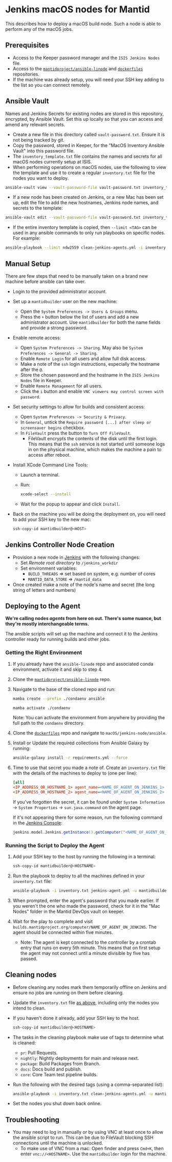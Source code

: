 # Jenkins macOS nodes for Mantid

This describes how to deploy a macOS build node. Such a node is able to perform any of the macOS jobs.

## Prerequisites

- Access to the Keeper password manager and the `ISIS Jenkins Nodes` file.
- Access to the [`mantidproject/ansible-linode`](https://github.com/mantidproject/ansible-linode) and [`dockerfiles`](https://github.com/mantidproject/dockerfiles) repositories.
- If the machine was already setup, you will need your SSH key adding to the list so you can connect remotely.

## Ansible Vault

Names and Jenkins Secrets for existing nodes are stored in this repository, encrypted, by Ansible Vault. Set this up locally so that you can access and amend any relevant secrets.

- Create a new file in this directory called `vault-password.txt`. Ensure it is not being tracked by git.
- Copy the password, stored in Keeper, for the "MacOS Inventory Ansible Vault" into this password file.
- The `inventory_template.txt` file contains the names and secrets for all macOS nodes currently setup at ISIS.
- When performing operations on macOS nodes, use the following to view the template and use it to create a regular `inventory.txt` file for the nodes you want to deploy.

```sh
ansible-vault view --vault-password-file vault-password.txt inventory_template.txt > inventory.txt
```
- If a new node has been created on Jenkins, or a new Mac has been set up, edit the file to add the new hostnames, Jenkins node names, and secrets to the template:

```sh
ansible-vault edit --vault-password-file vault-password.txt inventory_template.txt
```

- If the entire inventory template is copied, then `--limit <TAG>` can be used in any ansible commands to only run playbooks on specific nodes. For example:

```sh
ansible-playbook --limit ndw2559 clean-jenkins-agents.yml -i inventory.txt  -u mantidbuilder -t pr
```

## Manual Setup

There are few steps that need to be manually taken on a brand new machine before ansible can take over.

- Login to the provided administrator account.
- Set up a `mantidbuilder` user on the new machine:

    - Open the `System Preferences -> Users & Groups` menu.
    - Press the `+` button below the list of users and add a new administrator account. Use `mantidbuilder` for both the name fields and provide a strong password.

- Enable remote access:

    - Open `System Preferences -> Sharing`. May also be `System Preferences -> General -> Sharing`.
    - Enable `Remote Login` for all users and allow full disk access.
    - Make a note of the `ssh` login instructions, especially the hostname after the `@`.
    - Store the chosen password and the hostname in the `ISIS Jenkins Nodes` file in Keeper.
    - Enable `Remote Management` for all users.
    - Click the `i` button and enable `VNC viewers may control screen with password`.

- Set security settings to allow for builds and consistent access:

    - Open `System Preferences -> Security & Privacy`.
    - In `General`, untick the `Require password [...] after sleep or screensaver begins` checkbox.
    - In `FileVault` press the button to `Turn Off FileVault`.
        - FileVault encrypts the contents of the disk until the first login. This means that the `ssh` service is not started until someone logs in on the physical machine, which makes the machine a pain to access after reboot.

- Install XCode Command Line Tools:

    - Launch a terminal.
    - Run:

        ```sh
        xcode-select --install
        ```

    - Wait for the popup to appear and click `Install`.


- Back on the machine you will be doing the deployment on, you will need to add your SSH key to the new mac:

    ```sh
    ssh-copy-id mantidbuilder@<HOST>
    ```

## Jenkins Controller Node Creation

- Provision a new node in [Jenkins](https://builds.mantidproject.org/computer) with the following changes:
  - Set *Remote root directory* to `/jenkins_workdir`
  - Set environment variables:
    - `BUILD_THREADS` => set based on system, e.g. number of cores
    - `MANTID_DATA_STORE` => `/mantid_data`
- Once created make a note of the node's name and secret (the long string of letters and numbers)

## Deploying to the Agent

**We're calling nodes _agents_ from here on out. There's some nuance, but they're mostly interchangeable terms.**

The ansible scripts will set up the machine and connect it to the Jenkins controller ready for running builds and other jobs.

### Getting the Right Environment

1. If you already have the `ansible-linode` repo and associated conda environment, activate it and skip to step 4.
2. Clone the [`mantidproject/ansible-linode`](https://github.com/mantidproject/ansible-linode) repo.
3. Navigate to the base of the cloned repo and run:

    ```sh
    mamba create --prefix ./condaenv ansible
    ```

    ```sh
    mamba activate ./condaenv
    ```

    Note: You can activate the environment from anywhere by providing the full path to the `condaenv` directory.

4. Clone the [`dockerfiles`](https://github.com/mantidproject/dockerfiles) repo and navigate to `macOS/jenkins-node/ansible`.
5. Install or Update the required collections from Ansible Galaxy by running:

    ```sh
    ansible-galaxy install -r requirements.yml --force
    ```

6. Time to use that secret you made a note of. Create an `inventory.txt` file with the details of the machines to deploy to (one per line):

    ```ini
    [all]
    <IP_ADDRESS_OR_HOSTNAME_1> agent_name=<NAME_OF_AGENT_ON_JENKINS_1> agent_secret=<SECRET_DISPLAYED_ON_CONNECTION_SCREEN_1>
    <IP_ADDRESS_OR_HOSTNAME_2> agent_name=<NAME_OF_AGENT_ON_JENKINS_2> agent_secret=<SECRET_DISPLAYED_ON_CONNECTION_SCREEN_2>
    ```

    If you've forgotten the secret, it can be found under `System Information` -> `System Properties` ->  `sun.java.command` on the agent page.

    If it's not appearing there for some reason, run the following command in the [Jenkins Console](https://builds.mantidproject.org/script):

    ```groovy
    jenkins.model.Jenkins.getInstance().getComputer("<NAME_OF_AGENT_ON_JENKINS>").getJnlpMac()
    ```

### Running the Script to Deploy the Agent

1. Add your SSH key to the host by running the following in a terminal:

    ```sh
    ssh-copy-id mantidbuilder@<HOSTNAME>
    ```

2. Run the playbook to deploy to all the machines defined in your `inventory.txt` file:

    ```sh
    ansible-playbook -i inventory.txt jenkins-agent.yml -u mantidbuilder -K
    ```

3. When prompted, enter the agent's password that you made earlier. If you weren't the one who made the password, check for it in the "Mac Nodes" folder in the Mantid DevOps vault on keeper.
4. Wait for the play to complete and visit `builds.mantidproject.org/computer/NAME_OF_AGENT_ON_JENKINS`. The agent should be connected within five minutes.

    - Note: The agent is kept connected to the controller by a crontab entry that runs on every 5th minute. This means that on first setup the agent may not connect until a minute divisible by five has passed. 

## Cleaning nodes

- Before cleaning any nodes mark them temporarily offline on Jenkins and ensure no jobs are running on them before cleaning.

- Update the `inventory.txt` file [as above](#getting-the-right-environment), including only the nodes you intend to clean.

- If you haven't done it already, add your SSH key to the host.

    ```sh
    ssh-copy-id mantidbuilder@<HOSTNAME>
    ```

- The tasks in the cleaning playbook make use of tags to determine what is cleaned:

  - `pr`: Pull Requests.
  - `nightly`: Nightly deployments for main and release next.
  - `package`: Build Packages from Branch.
  - `docs`: Docs build and publish.
  - `core`: Core Team test pipeline builds.

- Run the following with the desired tags (using a comma-separated list):

    ```sh
    ansible-playbook -i inventory.txt clean-jenkins-agents.yml -u mantidbuilder -K -t pr,nightly,package,docs,core
    ```

- Set the nodes you shut down back online.

## Troubleshooting

- You may need to log in manually or by using VNC at least once to allow the ansible script to run. This can be due to FileVault blocking SSH connections until the machine is unlocked.
    - To make use of VNC from a mac: Open finder and press `Cmd+K`, then enter `vnc://<HOSTNAME>`. Use the `mantidbuilder` login for the machine.
